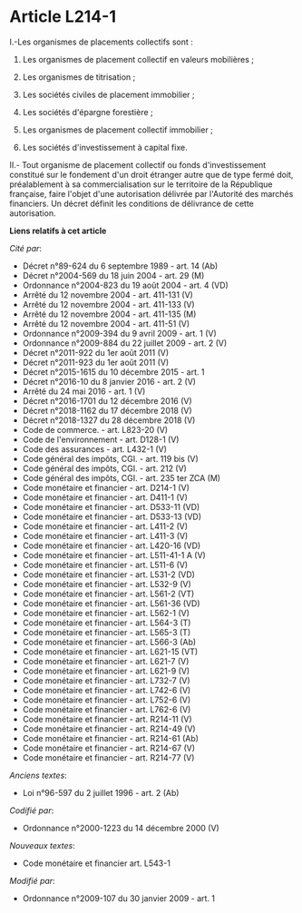 # Article L214-1

I.-Les organismes de placements collectifs sont : 

1. Les organismes de placement collectif en valeurs mobilières ; 

2. Les organismes de titrisation ; 

3. Les sociétés civiles de placement immobilier ; 

4. Les sociétés d'épargne forestière ; 

5. Les organismes de placement collectif immobilier ;

6. Les sociétés d'investissement à capital fixe.  

II.- Tout organisme de placement collectif ou fonds d'investissement constitué sur le fondement d'un droit étranger autre que
de type fermé doit, préalablement à sa commercialisation sur le territoire de la République française, faire l'objet d'une
autorisation délivrée par l'Autorité des marchés financiers. Un décret définit les conditions de délivrance de cette
autorisation.

**Liens relatifs à cet article**

_Cité par_:

  - Décret n°89-624 du 6 septembre 1989 - art. 14 (Ab)
  - Décret n°2004-569 du 18 juin 2004 - art. 29 (M)
  - Ordonnance n°2004-823 du 19 août 2004 - art. 4 (VD)
  - Arrêté du 12 novembre 2004 - art. 411-131 (V)
  - Arrêté du 12 novembre 2004 - art. 411-133 (V)
  - Arrêté du 12 novembre 2004 - art. 411-135 (M)
  - Arrêté du 12 novembre 2004 - art. 411-51 (V)
  - Ordonnance n°2009-394 du 9 avril 2009 - art. 1 (V)
  - Ordonnance n°2009-884 du 22 juillet 2009 - art. 2 (V)
  - Décret n°2011-922 du 1er août 2011 (V)
  - Décret n°2011-923 du 1er août 2011 (V)
  - Décret n°2015-1615 du 10 décembre 2015 - art. 1
  - Décret n°2016-10 du 8 janvier 2016 - art. 2 (V)
  - Arrêté du 24 mai 2016 - art. 1 (V)
  - Décret n°2016-1701 du 12 décembre 2016 (V)
  - Décret n°2018-1162 du 17 décembre 2018 (V)
  - Décret n°2018-1327 du 28 décembre 2018 (V)
  - Code de commerce. - art. L823-20 (V)
  - Code de l'environnement - art. D128-1 (V)
  - Code des assurances - art. L432-1 (V)
  - Code général des impôts, CGI. - art. 119 bis (V)
  - Code général des impôts, CGI. - art. 212 (V)
  - Code général des impôts, CGI. - art. 235 ter ZCA (M)
  - Code monétaire et financier - art. D214-1 (V)
  - Code monétaire et financier - art. D411-1 (V)
  - Code monétaire et financier - art. D533-11 (VD)
  - Code monétaire et financier - art. D533-13 (VD)
  - Code monétaire et financier - art. L411-2 (V)
  - Code monétaire et financier - art. L411-3 (V)
  - Code monétaire et financier - art. L420-16 (VD)
  - Code monétaire et financier - art. L511-41-1 A (V)
  - Code monétaire et financier - art. L511-6 (V)
  - Code monétaire et financier - art. L531-2 (VD)
  - Code monétaire et financier - art. L532-9 (V)
  - Code monétaire et financier - art. L561-2 (VT)
  - Code monétaire et financier - art. L561-36 (VD)
  - Code monétaire et financier - art. L562-1 (V)
  - Code monétaire et financier - art. L564-3 (T)
  - Code monétaire et financier - art. L565-3 (T)
  - Code monétaire et financier - art. L566-3 (Ab)
  - Code monétaire et financier - art. L621-15 (VT)
  - Code monétaire et financier - art. L621-7 (V)
  - Code monétaire et financier - art. L621-9 (V)
  - Code monétaire et financier - art. L732-7 (V)
  - Code monétaire et financier - art. L742-6 (V)
  - Code monétaire et financier - art. L752-6 (V)
  - Code monétaire et financier - art. L762-6 (V)
  - Code monétaire et financier - art. R214-11 (V)
  - Code monétaire et financier - art. R214-49 (V)
  - Code monétaire et financier - art. R214-61 (Ab)
  - Code monétaire et financier - art. R214-67 (V)
  - Code monétaire et financier - art. R214-77 (V)

_Anciens textes_:

  - Loi n°96-597 du 2 juillet 1996 - art. 2 (Ab)

_Codifié par_:

  - Ordonnance n°2000-1223 du 14 décembre 2000 (V)

_Nouveaux textes_:

  - Code monétaire et financier art. L543-1

_Modifié par_:

  - Ordonnance n°2009-107 du 30 janvier 2009 - art. 1
